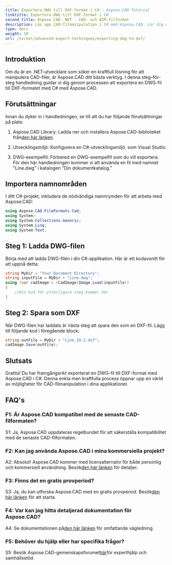 ```yaml
---
title: Exportera DWG till DXF-format i C# - Aspose.CAD Tutorial
linktitle: Exportera DWG till DXF-format i C#
second_title: Aspose.CAD .NET - CAD- och BIM-filformat
description: Lås upp CAD-filmanipulation i C# med Aspose.CAD. Lär dig att exportera DWG till DXF utan ansträngning. Följ vår steg-för-steg-guide för sömlös integration.
type: docs
weight: 10
url: /sv/net/advanced-export-techniques/exporting-dwg-to-dxf/
---
```

## Introduktion

Om du är en .NET-utvecklare som söker en kraftfull lösning för att manipulera CAD-filer, är Aspose.CAD ditt bästa verktyg. I denna steg-för-steg handledning guidar vi dig genom processen att exportera en DWG-fil till DXF-formatet med C# med Aspose.CAD.

## Förutsättningar

Innan du dyker in i handledningen, se till att du har följande förutsättningar på plats:

1.  Aspose.CAD Library: Ladda ner och installera Aspose.CAD-biblioteket från[den här länken](https://releases.aspose.com/cad/net/).

2. Utvecklingsmiljö: Konfigurera en C#-utvecklingsmiljö, som Visual Studio.

3. DWG-exempelfil: Förbered en DWG-exempelfil som du vill exportera. För den här handledningen kommer vi att använda en fil med namnet "Line.dwg" i katalogen "Din dokumentkatalog."

## Importera namnområden

I ditt C#-projekt, inkludera de nödvändiga namnrymden för att arbeta med Aspose.CAD:

```csharp
using Aspose.CAD.FileFormats.Cad;
using System;
using System.Collections.Generic;
using System.Linq;
using System.Text;
```

## Steg 1: Ladda DWG-filen

Börja med att ladda DWG-filen i din C#-applikation. Här är ett kodavsnitt för att uppnå detta:

```csharp
string MyDir = "Your Document Directory";
string inputFile = MyDir + "Line.dwg";
using (var cadImage = (CadImage)Image.Load(inputFile))
{
    //Din kod för ytterligare steg kommer här
}
```

## Steg 2: Spara som DXF

När DWG-filen har laddats är nästa steg att spara den som en DXF-fil. Lägg till följande kod i föregående block:

```csharp
string outFile = MyDir + "Line_19.2.dxf";
cadImage.Save(outFile);
```

## Slutsats

Grattis! Du har framgångsrikt exporterat en DWG-fil till DXF-format med Aspose.CAD i C#. Denna enkla men kraftfulla process öppnar upp en värld av möjligheter för CAD-filmanipulation i dina applikationer.

## FAQ's

### F1: Är Aspose.CAD kompatibel med de senaste CAD-filformaten?

S1: Ja, Aspose.CAD uppdateras regelbundet för att säkerställa kompatibilitet med de senaste CAD-filformaten.

### F2: Kan jag använda Aspose.CAD i mina kommersiella projekt?

 A2: Absolut! Aspose.CAD kommer med licensalternativ för både personlig och kommersiell användning. Besök[den här länken](https://purchase.aspose.com/buy) för detaljer.

### F3: Finns det en gratis provperiod?

 S3: Ja, du kan utforska Aspose.CAD med en gratis provperiod. Besök[den här länken](https://releases.aspose.com/) för att starta.

### F4: Var kan jag hitta detaljerad dokumentation för Aspose.CAD?

 A4: Se dokumentationen på[den här länken](https://reference.aspose.com/cad/net/) för omfattande vägledning.

### F5: Behöver du hjälp eller har specifika frågor?

 S5: Besök Aspose.CAD-gemenskapsforumet[här](https://forum.aspose.com/c/cad/19)för experthjälp och samhällsstöd.
